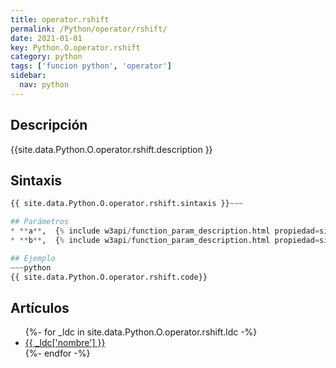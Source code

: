 ```yaml
---
title: operator.rshift
permalink: /Python/operator/rshift/
date: 2021-01-01
key: Python.O.operator.rshift
category: python
tags: ['funcion python', 'operator']
sidebar: 
  nav: python
---
```


## Descripción
{{site.data.Python.O.operator.rshift.description }}

## Sintaxis
~~~python
{{ site.data.Python.O.operator.rshift.sintaxis }}~~~

## Parámetros
* **a**,  {% include w3api/function_param_description.html propiedad=site.data.Python.O.operator.rshift valor="a" %}
* **b**,  {% include w3api/function_param_description.html propiedad=site.data.Python.O.operator.rshift valor="b" %}

## Ejemplo
~~~python
{{ site.data.Python.O.operator.rshift.code}}
~~~

## Artículos
<ul>
{%- for _ldc in site.data.Python.O.operator.rshift.ldc -%}
   <li>
       <a href="{{_ldc['url'] }}">{{ _ldc['nombre'] }}</a>
   </li>
{%- endfor -%}
</ul>
